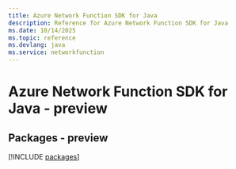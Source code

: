 ```yaml
---
title: Azure Network Function SDK for Java
description: Reference for Azure Network Function SDK for Java
ms.date: 10/14/2025
ms.topic: reference
ms.devlang: java
ms.service: networkfunction
---
```

# Azure Network Function SDK for Java - preview
## Packages - preview
[!INCLUDE [packages](network-function-index.md)]